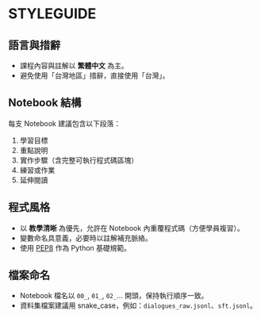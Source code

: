 # STYLEGUIDE

## 語言與措辭
- 課程內容與註解以 **繁體中文** 為主。  
- 避免使用「台灣地區」措辭，直接使用「台灣」。  

## Notebook 結構
每支 Notebook 建議包含以下段落：
1. 學習目標  
2. 重點說明  
3. 實作步驟（含完整可執行程式碼區塊）  
4. 練習或作業  
5. 延伸閱讀  

## 程式風格
- 以 **教學清晰** 為優先，允許在 Notebook 內重覆程式碼（方便學員複習）。  
- 變數命名具意義，必要時以註解補充脈絡。  
- 使用 [PEP8](https://peps.python.org/pep-0008/) 作為 Python 基礎規範。  

## 檔案命名
- Notebook 檔名以 `00_`, `01_`, `02_`… 開頭，保持執行順序一致。  
- 資料集檔案建議用 snake_case，例如：`dialogues_raw.jsonl`、`sft.jsonl`。